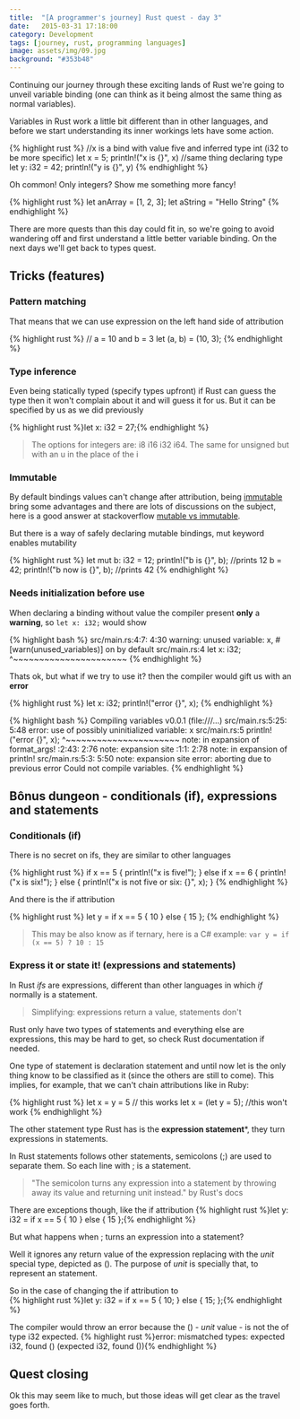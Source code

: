 ```yaml
---
title:  "[A programmer's journey] Rust quest - day 3"
date:   2015-03-31 17:18:00
category: Development
tags: [journey, rust, programming languages]
image: assets/img/09.jpg
background: "#353b48"
---
```

Continuing our journey through these exciting lands of Rust we're going to unveil variable binding (one can think as it being almost the same thing as normal variables).

Variables in Rust work a little bit different than in other languages, and before we start understanding its inner workings lets have some action.

{% highlight rust %}
//x is a bind with value five and inferred type int (i32 to be more specific)
let x = 5;
println!("x is {}", x)
//same thing declaring type
let y: i32 = 42;
println!("y is {}", y)
{% endhighlight %}

Oh common! Only integers? Show me something more fancy!  

{% highlight rust %}
let anArray = [1, 2, 3];
let aString = "Hello String"
{% endhighlight %}

There are more quests than this day could fit in, so we're going to avoid wandering off and first understand a little better variable binding. On the next days we'll get back to types quest.

## Tricks (features)  

### Pattern matching  

That means that we can use expression on the left hand side of attribution  

{% highlight rust %}
// a = 10 and b = 3
let (a, b) = (10, 3);
{% endhighlight %}

### Type inference
Even being statically typed (specify types upfront) if Rust can guess the type then it won't complain about it and will guess it for us. But it can be specified by us as we did previously

{% highlight rust %}let x: i32 = 27;{% endhighlight %}

> The options for integers are: i8 i16 i32 i64. The same for unsigned but with an u in the place of the i


### Immutable
By default bindings values can't change after attribution, being [immutable](http://en.wikipedia.org/wiki/Immutable_object) bring some advantages and there are lots of discussions on the subject, here is a good answer at stackoverflow [mutable vs immutable](http://stackoverflow.com/questions/214714/mutable-vs-immutable-objects).

But there is a way of safely declaring mutable bindings, mut keyword enables mutability  

{% highlight rust %}
let mut b: i32 = 12;
println!("b is {}", b); //prints 12
b = 42;
println!("b now is {}", b); //prints 42
{% endhighlight %}

### Needs initialization before use

When declaring a binding without value the compiler present **only** a **warning**, so `let x: i32;` would show  

{% highlight bash %}
src/main.rs:4:7: 4:30 warning: unused variable: x, #[warn(unused_variables)] on by default src/main.rs:4 let x: i32;
                  ^~~~~~~~~~~~~~~~~~~~~~~
{% endhighlight %}

Thats ok, but what if we try to use it? then the compiler would gift us with an **error**  

{% highlight rust %}
let x: i32;
println!("error {}", x);
{% endhighlight %}

{% highlight bash %}
 Compiling variables v0.0.1 (file:///...) src/main.rs:5:25: 5:48 error: use of possibly uninitialized variable: x src/main.rs:5 println!("error {}", x); ^~~~~~~~~~~~~~~~~~~~~~~ note: in expansion of format_args! :2:43: 2:76 note: expansion site :1:1: 2:78 note: in expansion of println! src/main.rs:5:3: 5:50 note: expansion site error: aborting due to previous error Could not compile variables.
{% endhighlight %}

## Bônus dungeon - conditionals (if), expressions and statements

### Conditionals (if)

There is no secret on ifs, they are similar to other languages  

{% highlight rust %}
if x == 5 {
  println!("x is five!");
} else if x == 6 {
  println!("x is six!");
} else {
  println!("x is not five or six: {}", x);
}
{% endhighlight %}

And there is the if attribution  

{% highlight rust %}
let y = if x == 5 { 10 } else { 15 };
{% endhighlight %}

> This may be also know as if ternary, here is a C# example: `var y = if (x == 5) ? 10 : 15`

### Express it or state it! (expressions and statements)

In Rust *ifs* are expressions, different than other languages in which *if* normally is a statement.

> Simplifying: expressions return a value, statements don't

Rust only have two types of statements and everything else are expressions, this may be hard to get, so check Rust documentation if needed.

One type of statement is declaration statement and until now let is the only thing know to be classified as it (since the others are still to come). This implies, for example, that we can't chain attributions like in Ruby:  

{% highlight rust %}
let x = y = 5 // this works
let x = (let y = 5); //this won't work
{% endhighlight %}

The other statement type Rust has is the **expression statement***, they turn expressions in statements.

In Rust statements follows other statements, semicolons (;) are used to separate them. So each line with ; is a statement.

> "The semicolon turns any expression into a statement by throwing away its value and returning unit instead." by Rust's docs

There are exceptions though, like the if attribution
{% highlight rust %}let y: i32 = if x == 5 { 10 } else { 15 };{% endhighlight %}

But what happens when ; turns an expression into a statement?

Well it ignores any return value of the expression replacing with the *unit* special type, depicted as (). The purpose of *unit* is specially that, to represent an statement.

So in the case of changing the if attribution to  
{% highlight rust %}let y: i32 = if x == 5 { 10; } else { 15; };{% endhighlight %}

The compiler would throw an error because the () - *unit* value - is not the of type i32 expected.
{% highlight rust %}error: mismatched types: expected i32, found () (expected i32, found ()){% endhighlight %}

## Quest closing
Ok this may seem like to much, but those ideas will get clear as the travel goes forth.
